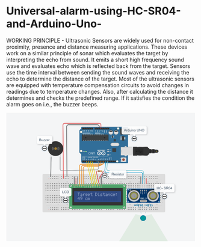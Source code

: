 # Universal-alarm-using-HC-SR04-and-Arduino-Uno-


WORKING PRINCIPLE - 
Ultrasonic Sensors are widely used for non-contact proximity, presence and distance measuring applications. These devices work on a similar principle of sonar which evaluates the target by interpreting the echo from sound. It emits a short high frequency sound wave and evaluates echo which is reflected back from the target. Sensors use the time interval between sending the sound waves and receiving the echo to determine the distance of the target. Most of the ultrasonic sensors are equipped with temperature compensation circuits to avoid changes in readings due to temperature changes. Also, after calculating the distance it determines and checks the predefined range. If it satisfies the condition the alarm goes on i.e., the buzzer beeps.

<img src= "https://github.com/vlx01/Universal-alarm-using-HC-SR04-and-Arduino-Uno-/blob/main/1.png">
